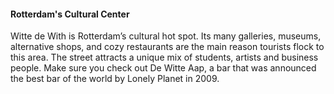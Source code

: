 #### Rotterdam's Cultural Center

Witte de With is Rotterdam’s cultural hot spot. Its many galleries, museums, alternative shops, and cozy restaurants are the main reason tourists flock to this area. The street attracts a unique mix of students, artists and business people. Make sure you check out De Witte Aap, a bar that was announced the best bar of the world by Lonely Planet in 2009.